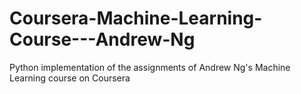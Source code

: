 # Coursera-Machine-Learning-Course---Andrew-Ng
Python implementation of the assignments of Andrew Ng's Machine Learning course on Coursera
